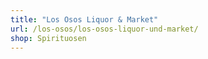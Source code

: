 ```yaml
---
title: "Los Osos Liquor & Market"
url: /los-osos/los-osos-liquor-und-market/
shop: Spirituosen
---
```

